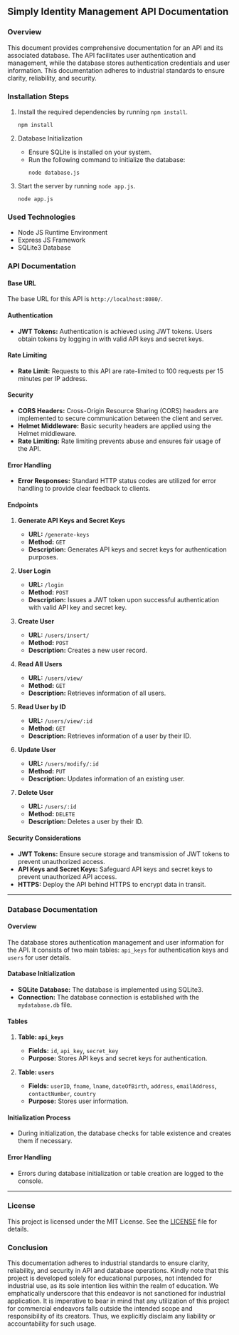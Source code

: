 ## **Simply Identity Management API Documentation**

### Overview

This document provides comprehensive documentation for an API and its associated database. The API facilitates user authentication and management, while the database stores authentication credentials and user information. This documentation adheres to industrial standards to ensure clarity, reliability, and security.

### Installation Steps

1. Install the required dependencies by running `npm install`.
   ```
   npm install
   ```

2. Database Initialization
   - Ensure SQLite is installed on your system.
   - Run the following command to initialize the database:
     ```
     node database.js
     ```

3. Start the server by running `node app.js`.
   ```
   node app.js
   ```

### Used Technologies

- Node JS Runtime Environment
- Express JS Framework
- SQLite3 Database

### API Documentation

#### Base URL

The base URL for this API is `http://localhost:8080/`.

#### Authentication

- **JWT Tokens:** Authentication is achieved using JWT tokens. Users obtain tokens by logging in with valid API keys and secret keys.

#### Rate Limiting

- **Rate Limit:** Requests to this API are rate-limited to 100 requests per 15 minutes per IP address.

#### Security

- **CORS Headers:** Cross-Origin Resource Sharing (CORS) headers are implemented to secure communication between the client and server.
- **Helmet Middleware:** Basic security headers are applied using the Helmet middleware.
- **Rate Limiting:** Rate limiting prevents abuse and ensures fair usage of the API.

#### Error Handling

- **Error Responses:** Standard HTTP status codes are utilized for error handling to provide clear feedback to clients.

#### Endpoints

1. **Generate API Keys and Secret Keys**
   - **URL:** `/generate-keys`
   - **Method:** `GET`
   - **Description:** Generates API keys and secret keys for authentication purposes.

2. **User Login**
   - **URL:** `/login`
   - **Method:** `POST`
   - **Description:** Issues a JWT token upon successful authentication with valid API key and secret key.

3. **Create User**
   - **URL:** `/users/insert/`
   - **Method:** `POST`
   - **Description:** Creates a new user record.

4. **Read All Users**
   - **URL:** `/users/view/`
   - **Method:** `GET`
   - **Description:** Retrieves information of all users.

5. **Read User by ID**
   - **URL:** `/users/view/:id`
   - **Method:** `GET`
   - **Description:** Retrieves information of a user by their ID.

6. **Update User**
   - **URL:** `/users/modify/:id`
   - **Method:** `PUT`
   - **Description:** Updates information of an existing user.

7. **Delete User**
   - **URL:** `/users/:id`
   - **Method:** `DELETE`
   - **Description:** Deletes a user by their ID.

#### Security Considerations

- **JWT Tokens:** Ensure secure storage and transmission of JWT tokens to prevent unauthorized access.
- **API Keys and Secret Keys:** Safeguard API keys and secret keys to prevent unauthorized API access.
- **HTTPS:** Deploy the API behind HTTPS to encrypt data in transit.

---

### Database Documentation

#### Overview

The database stores authentication management and user information for the API. It consists of two main tables: `api_keys` for authentication keys and `users` for user details.

#### Database Initialization

- **SQLite Database:** The database is implemented using SQLite3.
- **Connection:** The database connection is established with the `mydatabase.db` file.

#### Tables

1. **Table: `api_keys`**
   - **Fields:** `id`, `api_key`, `secret_key`
   - **Purpose:** Stores API keys and secret keys for authentication.

2. **Table: `users`**
   - **Fields:** `userID`, `fname`, `lname`, `dateOfBirth`, `address`, `emailAddress`, `contactNumber`, `country`
   - **Purpose:** Stores user information.

#### Initialization Process

- During initialization, the database checks for table existence and creates them if necessary.

#### Error Handling

- Errors during database initialization or table creation are logged to the console.

---

### License
This project is licensed under the MIT License. See the [LICENSE](LICENSE) file for details.

### Conclusion

This documentation adheres to industrial standards to ensure clarity, reliability, and security in API and database operations. Kindly note that this project is developed solely for educational purposes, not intended for industrial use, as its sole intention lies within the realm of education. We emphatically underscore that this endeavor is not sanctioned for industrial application. It is imperative to bear in mind that any utilization of this project for commercial endeavors falls outside the intended scope and responsibility of its creators. Thus, we explicitly disclaim any liability or accountability for such usage.
